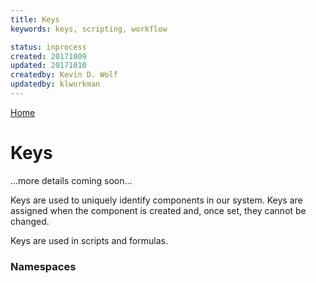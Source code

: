 ```yaml
---
title: Keys
keywords: keys, scripting, workflow

status: inprocess
created: 20171009
updated: 20171010
createdby: Kevin D. Wolf
updatedby: klworkman
---
```

[Home](../Index.md)

# Keys

...more details coming soon...

Keys are used to uniquely identify components in our system.  Keys are assigned when the component is created and, once set, they cannot be changed.

Keys are used in scripts and formulas.

### Namespaces
